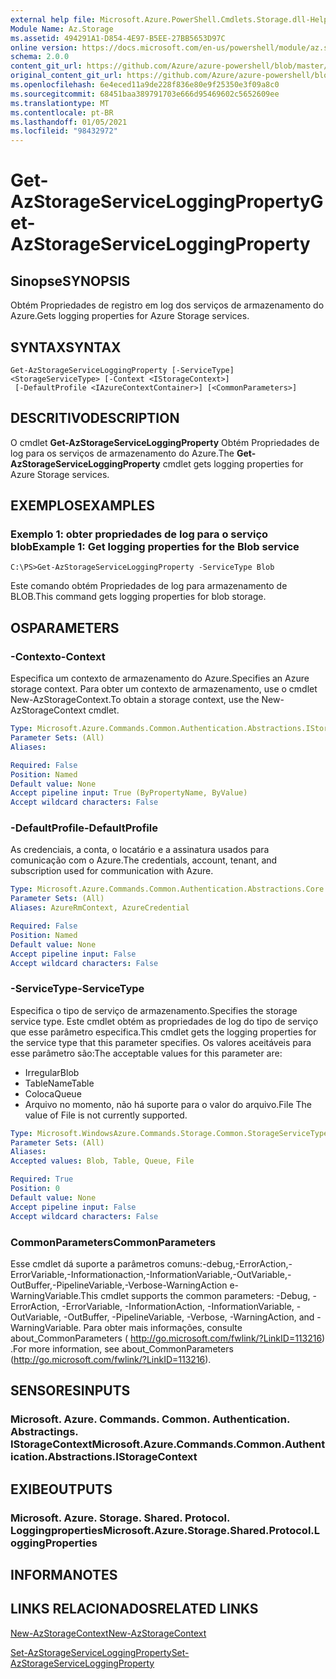 ```yaml
---
external help file: Microsoft.Azure.PowerShell.Cmdlets.Storage.dll-Help.xml
Module Name: Az.Storage
ms.assetid: 494291A1-D854-4E97-B5EE-27BB5653D97C
online version: https://docs.microsoft.com/en-us/powershell/module/az.storage/get-azstorageserviceloggingproperty
schema: 2.0.0
content_git_url: https://github.com/Azure/azure-powershell/blob/master/src/Storage/Storage.Management/help/Get-AzStorageServiceLoggingProperty.md
original_content_git_url: https://github.com/Azure/azure-powershell/blob/master/src/Storage/Storage.Management/help/Get-AzStorageServiceLoggingProperty.md
ms.openlocfilehash: 6e4eced11a9de228f836e80e9f25350e3f09a8c0
ms.sourcegitcommit: 68451baa389791703e666d95469602c5652609ee
ms.translationtype: MT
ms.contentlocale: pt-BR
ms.lasthandoff: 01/05/2021
ms.locfileid: "98432972"
---
```

# <span data-ttu-id="99b39-101">Get-AzStorageServiceLoggingProperty</span><span class="sxs-lookup"><span data-stu-id="99b39-101">Get-AzStorageServiceLoggingProperty</span></span>

## <span data-ttu-id="99b39-102">Sinopse</span><span class="sxs-lookup"><span data-stu-id="99b39-102">SYNOPSIS</span></span>
<span data-ttu-id="99b39-103">Obtém Propriedades de registro em log dos serviços de armazenamento do Azure.</span><span class="sxs-lookup"><span data-stu-id="99b39-103">Gets logging properties for Azure Storage services.</span></span>

## <span data-ttu-id="99b39-104">SYNTAX</span><span class="sxs-lookup"><span data-stu-id="99b39-104">SYNTAX</span></span>

```
Get-AzStorageServiceLoggingProperty [-ServiceType] <StorageServiceType> [-Context <IStorageContext>]
 [-DefaultProfile <IAzureContextContainer>] [<CommonParameters>]
```

## <span data-ttu-id="99b39-105">DESCRITIVO</span><span class="sxs-lookup"><span data-stu-id="99b39-105">DESCRIPTION</span></span>
<span data-ttu-id="99b39-106">O cmdlet **Get-AzStorageServiceLoggingProperty** Obtém Propriedades de log para os serviços de armazenamento do Azure.</span><span class="sxs-lookup"><span data-stu-id="99b39-106">The **Get-AzStorageServiceLoggingProperty** cmdlet gets logging properties for Azure Storage services.</span></span>

## <span data-ttu-id="99b39-107">EXEMPLOS</span><span class="sxs-lookup"><span data-stu-id="99b39-107">EXAMPLES</span></span>

### <span data-ttu-id="99b39-108">Exemplo 1: obter propriedades de log para o serviço blob</span><span class="sxs-lookup"><span data-stu-id="99b39-108">Example 1: Get logging properties for the Blob service</span></span>
```
C:\PS>Get-AzStorageServiceLoggingProperty -ServiceType Blob
```

<span data-ttu-id="99b39-109">Este comando obtém Propriedades de log para armazenamento de BLOB.</span><span class="sxs-lookup"><span data-stu-id="99b39-109">This command gets logging properties for blob storage.</span></span>

## <span data-ttu-id="99b39-110">OS</span><span class="sxs-lookup"><span data-stu-id="99b39-110">PARAMETERS</span></span>

### <span data-ttu-id="99b39-111">-Contexto</span><span class="sxs-lookup"><span data-stu-id="99b39-111">-Context</span></span>
<span data-ttu-id="99b39-112">Especifica um contexto de armazenamento do Azure.</span><span class="sxs-lookup"><span data-stu-id="99b39-112">Specifies an Azure storage context.</span></span>
<span data-ttu-id="99b39-113">Para obter um contexto de armazenamento, use o cmdlet New-AzStorageContext.</span><span class="sxs-lookup"><span data-stu-id="99b39-113">To obtain a storage context, use the New-AzStorageContext cmdlet.</span></span>

```yaml
Type: Microsoft.Azure.Commands.Common.Authentication.Abstractions.IStorageContext
Parameter Sets: (All)
Aliases:

Required: False
Position: Named
Default value: None
Accept pipeline input: True (ByPropertyName, ByValue)
Accept wildcard characters: False
```

### <span data-ttu-id="99b39-114">-DefaultProfile</span><span class="sxs-lookup"><span data-stu-id="99b39-114">-DefaultProfile</span></span>
<span data-ttu-id="99b39-115">As credenciais, a conta, o locatário e a assinatura usados para comunicação com o Azure.</span><span class="sxs-lookup"><span data-stu-id="99b39-115">The credentials, account, tenant, and subscription used for communication with Azure.</span></span>

```yaml
Type: Microsoft.Azure.Commands.Common.Authentication.Abstractions.Core.IAzureContextContainer
Parameter Sets: (All)
Aliases: AzureRmContext, AzureCredential

Required: False
Position: Named
Default value: None
Accept pipeline input: False
Accept wildcard characters: False
```

### <span data-ttu-id="99b39-116">-ServiceType</span><span class="sxs-lookup"><span data-stu-id="99b39-116">-ServiceType</span></span>
<span data-ttu-id="99b39-117">Especifica o tipo de serviço de armazenamento.</span><span class="sxs-lookup"><span data-stu-id="99b39-117">Specifies the storage service type.</span></span>
<span data-ttu-id="99b39-118">Este cmdlet obtém as propriedades de log do tipo de serviço que esse parâmetro especifica.</span><span class="sxs-lookup"><span data-stu-id="99b39-118">This cmdlet gets the logging properties for the service type that this parameter specifies.</span></span>
<span data-ttu-id="99b39-119">Os valores aceitáveis para esse parâmetro são:</span><span class="sxs-lookup"><span data-stu-id="99b39-119">The acceptable values for this parameter are:</span></span>
- <span data-ttu-id="99b39-120">Irregular</span><span class="sxs-lookup"><span data-stu-id="99b39-120">Blob</span></span> 
- <span data-ttu-id="99b39-121">TableName</span><span class="sxs-lookup"><span data-stu-id="99b39-121">Table</span></span>
- <span data-ttu-id="99b39-122">Coloca</span><span class="sxs-lookup"><span data-stu-id="99b39-122">Queue</span></span>
- <span data-ttu-id="99b39-123">Arquivo no momento, não há suporte para o valor do arquivo.</span><span class="sxs-lookup"><span data-stu-id="99b39-123">File The value of File is not currently supported.</span></span>

```yaml
Type: Microsoft.WindowsAzure.Commands.Storage.Common.StorageServiceType
Parameter Sets: (All)
Aliases:
Accepted values: Blob, Table, Queue, File

Required: True
Position: 0
Default value: None
Accept pipeline input: False
Accept wildcard characters: False
```

### <span data-ttu-id="99b39-124">CommonParameters</span><span class="sxs-lookup"><span data-stu-id="99b39-124">CommonParameters</span></span>
<span data-ttu-id="99b39-125">Esse cmdlet dá suporte a parâmetros comuns:-debug,-ErrorAction,-ErrorVariable,-Informationaction,-InformationVariable,-OutVariable,-OutBuffer,-PipelineVariable,-Verbose-WarningAction e-WarningVariable.</span><span class="sxs-lookup"><span data-stu-id="99b39-125">This cmdlet supports the common parameters: -Debug, -ErrorAction, -ErrorVariable, -InformationAction, -InformationVariable, -OutVariable, -OutBuffer, -PipelineVariable, -Verbose, -WarningAction, and -WarningVariable.</span></span> <span data-ttu-id="99b39-126">Para obter mais informações, consulte about_CommonParameters ( http://go.microsoft.com/fwlink/?LinkID=113216) .</span><span class="sxs-lookup"><span data-stu-id="99b39-126">For more information, see about_CommonParameters (http://go.microsoft.com/fwlink/?LinkID=113216).</span></span>

## <span data-ttu-id="99b39-127">SENSORES</span><span class="sxs-lookup"><span data-stu-id="99b39-127">INPUTS</span></span>

### <span data-ttu-id="99b39-128">Microsoft. Azure. Commands. Common. Authentication. Abstractings. IStorageContext</span><span class="sxs-lookup"><span data-stu-id="99b39-128">Microsoft.Azure.Commands.Common.Authentication.Abstractions.IStorageContext</span></span>

## <span data-ttu-id="99b39-129">EXIBE</span><span class="sxs-lookup"><span data-stu-id="99b39-129">OUTPUTS</span></span>

### <span data-ttu-id="99b39-130">Microsoft. Azure. Storage. Shared. Protocol. Loggingproperties</span><span class="sxs-lookup"><span data-stu-id="99b39-130">Microsoft.Azure.Storage.Shared.Protocol.LoggingProperties</span></span>

## <span data-ttu-id="99b39-131">INFORMA</span><span class="sxs-lookup"><span data-stu-id="99b39-131">NOTES</span></span>

## <span data-ttu-id="99b39-132">LINKS RELACIONADOS</span><span class="sxs-lookup"><span data-stu-id="99b39-132">RELATED LINKS</span></span>

[<span data-ttu-id="99b39-133">New-AzStorageContext</span><span class="sxs-lookup"><span data-stu-id="99b39-133">New-AzStorageContext</span></span>](./New-AzStorageContext.md)

[<span data-ttu-id="99b39-134">Set-AzStorageServiceLoggingProperty</span><span class="sxs-lookup"><span data-stu-id="99b39-134">Set-AzStorageServiceLoggingProperty</span></span>](./Set-AzStorageServiceLoggingProperty.md)


